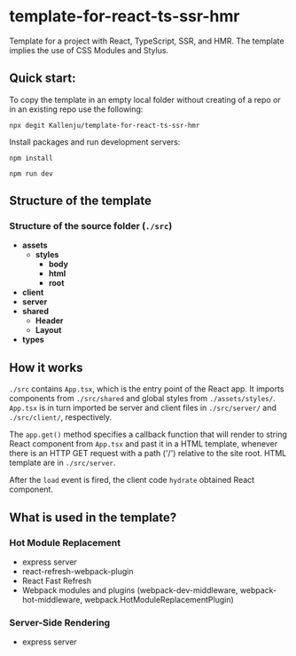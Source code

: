 # template-for-react-ts-ssr-hmr

Template for a project with React, TypeScript, SSR, and HMR. The template implies the use of CSS Modules and Stylus.

## Quick start:

To copy the template in an empty local folder without creating of a repo or in an existing repo use the following:

```shell
npx degit Kallenju/template-for-react-ts-ssr-hmr
```

Install packages and run development servers:

```shell
npm install

npm run dev
```

## Structure of the template

### Structure of the source folder (`./src`)

- **assets**
  - **styles**
    - **body**
    - **html**
    - **root**
- **client**
- **server**
- **shared**
  - **Header**
  - **Layout**
- **types**

## How it works

`./src` contains `App.tsx`, which is the entry point of the React app. It imports components from `./src/shared` and global styles from `./assets/styles/`. `App.tsx` is in turn imported be server and client files in `./src/server/` and `./src/client/`, respectively.

The `app.get()` method specifies a callback function that will render to string React component from `App.tsx` and past it in a HTML template, whenever there is an HTTP GET request with a path ('/') relative to the site root. HTML template are in `./src/server`.

After the `load` event is fired, the client code `hydrate` obtained React component.

## What is used in the template?

### Hot Module Replacement

- express server
- react-refresh-webpack-plugin
- React Fast Refresh
- Webpack modules and plugins (webpack-dev-middleware, webpack-hot-middleware, webpack.HotModuleReplacementPlugin)

### Server-Side Rendering

- express server
